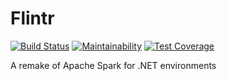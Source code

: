 # Flintr
[![Build Status](https://travis-ci.org/ARMmaster17/Flintr.svg?branch=master)](https://travis-ci.org/ARMmaster17/Flintr)
[![Maintainability](https://api.codeclimate.com/v1/badges/b064991dab73a6091761/maintainability)](https://codeclimate.com/github/ARMmaster17/Flintr/maintainability)
[![Test Coverage](https://api.codeclimate.com/v1/badges/b064991dab73a6091761/test_coverage)](https://codeclimate.com/github/ARMmaster17/Flintr/test_coverage)

A remake of Apache Spark for .NET environments
